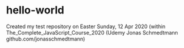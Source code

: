 # hello-world
Created my test repository on Easter Sunday, 12 Apr 2020 (within The_Complete_JavaScript_Course_2020 (Udemy Jonas Schmedtmann github.com/jonasschmedtmann)
